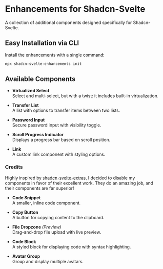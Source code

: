 # Enhancements for Shadcn-Svelte
A collection of additional components designed specifically for Shadcn-Svelte.

## Easy Installation via CLI
Install the enhancements with a single command:

```bash
npx shadcn-svelte-enhancements init
```

## Available Components

- **Virtualized Select**  
  Select and multi-select, but with a twist: it includes built-in virtualization.

- **Transfer List**  
  A list with options to transfer items between two lists.

- **Password Input**  
  Secure password input with visibility toggle.

- **Scroll Progress Indicator**  
  Displays a progress bar based on scroll position.

- **Link**  
  A custom link component with styling options.

### Credits
Highly inspired by [shadcn-svelte-extras](https://www.shadcn-svelte-extras.com/), I decided to disable my components in favor of their excellent work. They do an amazing job, and their components are far superior!

- **Code Snippet**  
  A smaller, inline code component.

- **Copy Button**  
  A button for copying content to the clipboard.

- **File Dropzone** *(Preview)*  
  Drag-and-drop file upload with live preview.

- **Code Block**  
  A styled block for displaying code with syntax highlighting.

- **Avatar Group**  
  Group and display multiple avatars.
